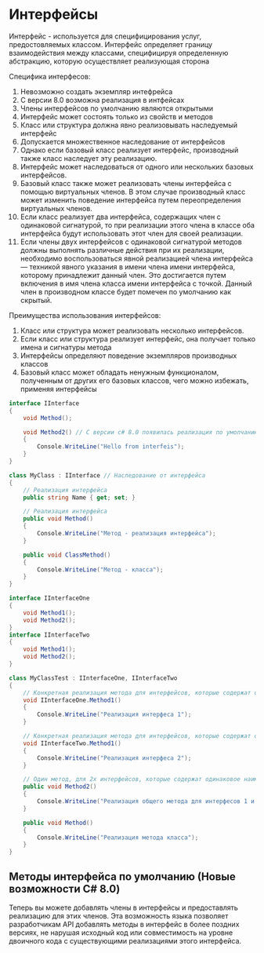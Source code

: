 # Интерфейсы

Интерфейс - используется для специфицирования услуг, предостовляемых классом.
Интерфейс определяет границу взаимодействия между классами, специфицируя определенную абстракцию, которую осуществляет реализующая сторона

Специфика интерфесов:

1. Невозможно создать экземпляр интефрейса
2. С версии 8.0 возможна реализация в интфейсах
3. Члены интерфейсов по умолчанию являются открытыми
4. Интерфейс может состоять только из свойств и методов
5. Класс или структура должна явно реализовывать наследуемый интерфейс
6. Допускается множественное наследование от интерфейсов
7. Однако если базовый класс реализует интерфейс, производный также класс наследует эту реализацию.
8. Интерфейс может наследоваться от одного или нескольких базовых интерфейсов.
9. Базовый класс также может реализовать члены интерфейса с помощью виртуальных членов. В этом случае производный класс может изменить
поведение интерфейса путем переопределения виртуальных членов.
10. Если класс реализует два интерфейса, содержащих член с одинаковой сигнатурой, то при реализации этого члена в классе оба интерфейса
будут использовать этот член для своей реализации.
11. Если члены двух интерфейсов с одинаковой сигнатурой методов должны выполнять различные действия при их реализации, необходимо воспользоваться явной реализацией члена интерфейса — техникой явного указания в имени члена имени интерфейса, которому принадлежит данный член. Это достигается путем включения в имя члена класса имени интерфейса с точкой. Данный член в производном классе будет помечен по умолчанию как скрытый.

Преимущества использования интерфейсов:

1. Класс или структура может реализовать несколько интерфейсов.
2. Если класс или структура реализует интерфейс, она получает только имена и сигнатуры метода
3. Интерфейсы определяют поведение экземпляров производных классов
4. Базовый класс может обладать ненужным функционалом, полученным от других его базовых классов, чего можно избежать, применяя интерфейсы

```c#
interface IInterface
{
    void Method();

    void Method2() // С версии c# 8.0 появилась реализация по умолчанию
    {
        Console.WriteLine("Hello from interfeis");
    }
}

class MyClass : IInterface // Наследование от интерфейса
{
    // Реализация интерфейса
    public string Name { get; set; }

    // Реализация интерфейса
    public void Method()
    {
        Console.WriteLine("Метод - реализация интерфейса");
    }

    public void ClassMethod()
    {
        Console.WriteLine("Метод - класса");
    }
}

interface IInterfaceOne
{
    void Method1();
    void Method2();
}
interface IInterfaceTwo
{
    void Method1();
    void Method2();
}

class MyClassTest : IInterfaceOne, IInterfaceTwo
{
    // Конкретная реализация метода для интерфейсов, которые содержат одинаковое наименование метода
    void IInterfaceOne.Method1()
    {
        Console.WriteLine("Реализация интерфеса 1");
    }

    // Конкретная реализация метода для интерфейсов, которые содержат одинаковое наименование метода
    void IInterfaceTwo.Method1()
    {
        Console.WriteLine("Реализация интерфеса 2");
    }

    // Один метод, для 2х интерфейсов, которые содержат одинаковое наименование метода
    public void Method2()
    {
        Console.WriteLine("Реализация общего метода для интерфесов 1 и 2");
    }

    public void Method()
    {
        Console.WriteLine("Реализация метода класса");
    }
}
```
## Методы интерфейса по умолчанию (Новые возможности C# 8.0)

Теперь вы можете добавлять члены в интерфейсы и предоставлять реализацию для этих членов. Эта возможность языка позволяет разработчикам API добавлять методы в интерфейс в более поздних версиях, не нарушая исходный код или совместимость на уровне двоичного кода с существующими реализациями этого интерфейса.
